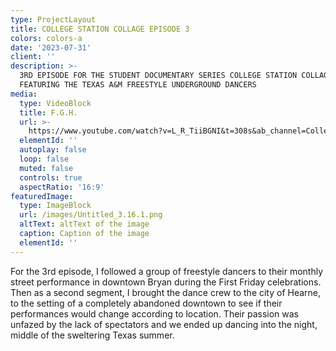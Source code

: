 ```yaml
---
type: ProjectLayout
title: COLLEGE STATION COLLAGE EPISODE 3
colors: colors-a
date: '2023-07-31'
client: ''
description: >-
  3RD EPISODE FOR THE STUDENT DOCUMENTARY SERIES COLLEGE STATION COLLAGE.
  FEATURING THE TEXAS A&M FREESTYLE UNDERGROUND DANCERS
media:
  type: VideoBlock
  title: F.G.H.
  url: >-
    https://www.youtube.com/watch?v=L_R_TiiBGNI&t=308s&ab_channel=CollegeStationCollage
  elementId: ''
  autoplay: false
  loop: false
  muted: false
  controls: true
  aspectRatio: '16:9'
featuredImage:
  type: ImageBlock
  url: /images/Untitled_3.16.1.png
  altText: altText of the image
  caption: Caption of the image
  elementId: ''
---
```

For the 3rd episode, I followed a group of freestyle dancers to their monthly street performance in downtown Bryan during the First Friday celebrations. Then as a second segment, I brought the dance crew to the city of Hearne, to the setting of a completely abandoned downtown to see if their performances would change according to location. Their passion was unfazed by the lack of spectators and we ended up dancing into the night, middle of the sweltering Texas summer.
